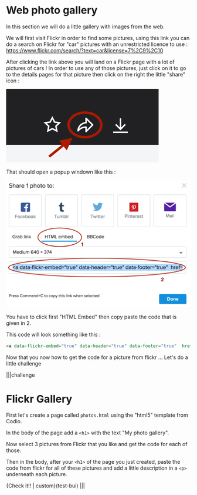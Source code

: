 # Web photo gallery
In this section we will do a little gallery with images from the web.

We will first visit Flickr in order to find some pictures, using this link you can do a search on Flickr for "car" pictures with an unrestricted licence to use : https://www.flickr.com/search/?text=car&license=7%2C9%2C10

After clicking the link above you will land on a Flickr page with a lot of pictures of cars ! In order to use any of those pictures, just click on it to go to the details pages for that picture then click on the right the little "share" icon :

![](.guides/img/flickr_share1.png)

That should open a popup windown like this :

![](.guides/img/flickr_share2.png)

You have to click first "HTML Embed" then copy paste the code that is given in 2.

This code will look something like this :

```html
<a data-flickr-embed="true" data-header="true" data-footer="true"  href="https://www.flickr.com/photos/mustangjoe/6882115276/in/photolist-bu9D6W-77tDce-hTzPJy-c8uhES-aQwySt-oBhE5M-cV8N69-7GA8BB-7vxEWo-7vxEM1-ahfgNt-bCMZNH-pJsTfh-aBJDAP-s4dxPR-dhZq55-ah2cjo-cVHdow-fgYQbA-tGPjJq-6r9V59-ffdMDU-cE7TuN-e4ro17-sE6FGD-mpB7aR-fQ8kCo-6r5JRr-sHfY9q-fJupQH-b7bGpV-sqTin6-fPQTAc-rEX6bR-tHhgM8-apo6Jq-rK3qkX-ecAC47-ouJi2q-shbssh-e9B45Z-bqCWTB-fJv5yX-uMRF4N-oTLq72-rTXRm5-fNDYd3-sDZeqU-fJtpRe-sUeoFm" title="1957 Chevrolet 150 Police Car"><img src="https://farm8.staticflickr.com/7251/6882115276_301d6459a6_z.jpg" width="640" height="374" alt="1957 Chevrolet 150 Police Car"></a><script async src="//embedr.flickr.com/assets/client-code.js" charset="utf-8"></script>
```
Now that you now how to get the code for a picture from flickr ... Let's do a little challenge

|||challenge
# Flickr Gallery
First let's create a page called `photos.html` using the "html5" template from Codio.

In the body of the page add a `<h1>` with the text "My  photo gallery".

Now select 3 pictures from Flickr that you like and get the code for each of those. 

Then in the body, after your `<h1>` of the page you just created, paste the code from flickr for all of these pictures and add a little description in a `<p>` underneath each picture.

{Check it!! | custom}(test-bui)
|||

